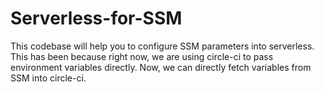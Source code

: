 # Serverless-for-SSM
This codebase will help you to configure SSM parameters into serverless. This has been because right now, we are using circle-ci to pass environment variables directly. Now, we can directly fetch variables from SSM into circle-ci. 
